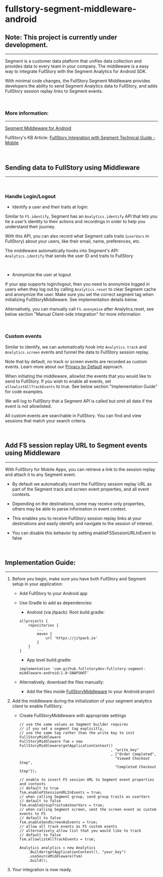 # fullstory-segment-middleware-android

## Note: This project is currently under development. 
--- 
Segment is a customer data platform that unifies data collection and provides data to every team in your company. The middleware is a easy way to integrate FullStory with the Segment Analytics for Android SDK.

With minimal code changes, the FullStory Segment Middleware provides developers the ability to send Segment Analytics data to FullStory, and adds FullStory session replay links to Segment events.

<br/>

### More information:
--- 
[Segment Middleware for Android](https://segment.com/docs/connections/sources/catalog/libraries/mobile/android/middleware/)

FullStory's KB Article: [FullStory Integration with Segment Technical Guide - Mobile](https://help.fullstory.com/hc/en-us/articles/360051691994-FullStory-Integration-with-Segment-Technical-Guide-Mobile-Beta-)

<br/>

## Sending data to FullStory using Middleware
---

<br />

### Handle Login/Logout 

- Identify a user and their traits at login:

Similar to `FS.identify`, Segment has an `Analytics.identify` API that lets you tie a user’s identity to their actions and recordings in order to help you understand their journey.

With this API, you can also record what Segment calls traits (`userVars` in FullStory) about your users, like their email, name, preferences, etc. 

The middleware automatically hooks into Segment's API: `Analytics.identify` that sends the user ID and traits to FullStory

<br />

- Anonymize the user at logout

If your app supports login/logout, then you need to anonymize logged in users when they log out by calling `Analytics.reset` to clear Segment cache and anonymize the user. Make sure you set the correct segment tag when initializing FullStoryMiddleware. See implementation details below.

Alternatively, you can manually call `FS.anonymize` after Analytics.reset, see below section "Manual Client-side integration" for more information

<br />

### Custom events
Similar to identify, we can automatically hook into `Analytics.track` and `Analytics.screen` events and funnel the data to FullStory session replay.

Note that by default, no track or screen events are recorded as custom events. Learn more about our [Privacy by Default](https://help.fullstory.com/hc/en-us/articles/360044349073-FullStory-Private-by-Default) approach.

When initiating the middleware, allowlist the events that you would like to send to FullStory. If you wish to enable all events, set `allowlistAllTrackEvents` to true. See below section "Implementation Guide" for code examples.

We will log to FullStory that a Segment API is called but omit all data if the event is not allowlisted.

All custom events are searchable in FullStory. You can find and view sessions that match your search criteria.

 <br />

## Add FS session replay URL to Segment events using Middleware
---
With FullStory for Mobile Apps, you can retrieve a link to the session replay and attach it to any Segment event.

- By default we automatically insert the FullStory session replay URL as part of the Segment track and screen event properties, and all event contexts.

- Depending on the destinations, some may receive only properties, others may be able to parse information in event context.

- This enables you to receive FullStory session replay links at your destinations and easily identify and navigate to the session of interest.

- You can disable this behavior by setting enableFSSessionURLInEvent to false

<br />


## Implementation Guide: 
--- 
1. Before you begin, make sure you have both FullStory and Segment setup in your application: 
    - Add FullStory to your Android app
    - Use Gradle to add as dependencies:
      - Android (via jitpack):  Root build.gradle:

      ```
      allprojects {
          repositories {
              ...
              maven {
                  url 'https://jitpack.io' 
              }
          }
      }
      ```

      - App level build.gradle: 
      ```
      implementation 'com.github.fullstorydev:fullstory-segment-middleware-android:1.0-SNAPSHOT'
      ```

    - Alternatively, download the files manually:
      - Add the files inside [FullStoryMiddleware](https://github.com/fullstorydev/fullstory-segment-middleware-android/tree/master/fullstory-segment-middleware/src/main/java/com/fullstorydev/fullstory_segment_middleware)  to your Android project


2. Add the middleware during the initialization of your segment analytics client to enable FullStory.

    - Create FullStoryMiddleware with appropriate settings 
      ```
      // use the same values as Segment builder requires
      // if you set a segment tag explicitly, 
      // use the same tag rather than the write key to init FullStoryMiddleware
      FullStoryMiddleware fsm = new FullStoryMiddleware(getApplicationContext()
                                                , "write_key"
                                                , ["Order Completed",
                                                  "Viewed Checkout Step",
                                                  "Completed Checkout Step"]);

      // enable to insert FS session URL to Segment event properties and contexts
      // default to true
      fsm.enableFSSessionURLInEvents = true;
      // when calling Segment group, send group traits as userVars
      // default to false
      fsm.enableGroupTraitsAsUserVars = true;
      // when calling Segment screen, sent the screen event as custom events to FS
      // default to false
      fsm.enableSendScreenAsEvents = true;
      // allow all track events as FS custom events
      // alternatively allow list that you would like to track
      // default to false
      fsm.allowlistAllTrackEvents = true;

      Analytics analytics = new Analytics
          .Builder(getApplicationContext(), "your_key")
          .useSourceMiddleware(fsm)
          .build();
      ```

3. Your integration is now ready. 
